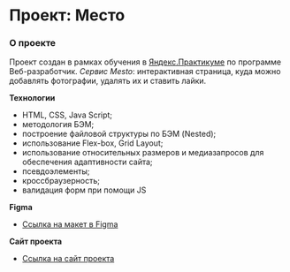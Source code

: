 # Проект: Место

### О проекте

Проект создан в рамках обучения в [Яндекс.Практикуме](https://practicum.yandex.ru/) по программе Веб-разработчик. _Сервис Mesto_: интерактивная страница, куда можно добавлять фотографии, удалять их и ставить лайки.

**Технологии**

- HTML, CSS, Java Script;
- методология БЭМ;
- построение файловой структуры по БЭМ (Nested);
- использование Flex-box, Grid Layout;
- использование относительных размеров и медиазапросов для обеспечения адаптивности сайта;
- псевдоэлементы;
- кроссбраузерность;
- валидация форм при помощи JS

**Figma**

- [Ссылка на макет в Figma](https://www.figma.com/file/2cn9N9jSkmxD84oJik7xL7/JavaScript.-Sprint-4?node-id=0%3A1)

**Сайт проекта**

- [Ссылка на сайт проекта](https://nataliesolts.github.io/mesto/)
